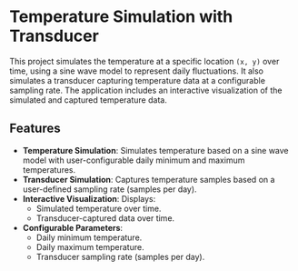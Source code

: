 # Temperature Simulation with Transducer

This project simulates the temperature at a specific location `(x, y)` over time, using a sine wave model to represent daily fluctuations. It also simulates a transducer capturing temperature data at a configurable sampling rate. The application includes an interactive visualization of the simulated and captured temperature data.

## Features

- **Temperature Simulation**: Simulates temperature based on a sine wave model with user-configurable daily minimum and maximum temperatures.
- **Transducer Simulation**: Captures temperature samples based on a user-defined sampling rate (samples per day).
- **Interactive Visualization**: Displays:
  - Simulated temperature over time.
  - Transducer-captured data over time.
- **Configurable Parameters**:
  - Daily minimum temperature.
  - Daily maximum temperature.
  - Transducer sampling rate (samples per day).
